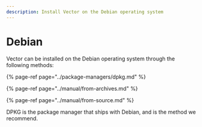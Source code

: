 ```yaml
---
description: Install Vector on the Debian operating system
---
```


# Debian

Vector can be installed on the Debian operating system through the following
methods:

{% page-ref page="../package-managers/dpkg.md" %}

{% page-ref page="../manual/from-archives.md" %}

{% page-ref page="../manual/from-source.md" %}

DPKG is the package manager that ships with Debian, and is the method we
recommend.



